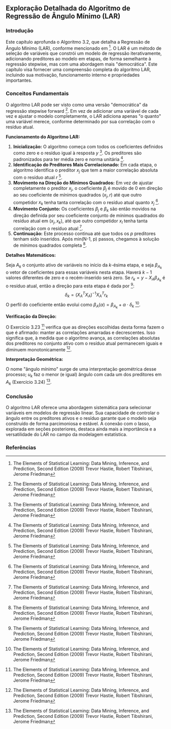 ## Exploração Detalhada do Algoritmo de Regressão de Ângulo Mínimo (LAR)

### Introdução
Este capítulo aprofunda o Algoritmo 3.2, que detalha a Regressão de Ângulo Mínimo (LAR), conforme mencionado em [^1]. O LAR é um método de seleção de variáveis que constrói um modelo de regressão iterativamente, adicionando preditores ao modelo em etapas, de forma semelhante à regressão stepwise, mas com uma abordagem mais "democrática". Este capítulo visa fornecer uma compreensão completa do algoritmo LAR, incluindo sua motivação, funcionamento interno e propriedades importantes.

### Conceitos Fundamentais

O algoritmo LAR pode ser visto como uma versão "democrática" da regressão stepwise forward [^1]. Em vez de adicionar uma variável de cada vez e ajustar o modelo completamente, o LAR adiciona apenas "o quanto" uma variável merece, conforme determinado por sua correlação com o resíduo atual.

**Funcionamento do Algoritmo LAR:**

1. **Inicialização:** O algoritmo começa com todos os coeficientes definidos como zero e o resíduo igual à resposta $y$ [^1]. Os preditores são padronizados para ter média zero e norma unitária [^1].
2. **Identificação do Preditores Mais Correlacionado:** Em cada etapa, o algoritmo identifica o preditor $x_j$ que tem a maior correlação absoluta com o resíduo atual $r$ [^1].
3. **Movimento na Direção do Mínimos Quadrados:** Em vez de ajustar completamente o preditor $x_j$, o coeficiente $\beta_j$ é movido de 0 em direção ao seu coeficiente de mínimos quadrados $(x_j, r)$ até que outro competidor $x_k$ tenha tanta correlação com o resíduo atual quanto $x_j$ [^1].
4. **Movimento Conjunto:** Os coeficientes $\beta_j$ e $\beta_k$ são então movidos na direção definida por seu coeficiente conjunto de mínimos quadrados do resíduo atual em $(x_j, x_k)$, até que outro competidor $x_l$ tenha tanta correlação com o resíduo atual [^1].
5. **Continuação:** Este processo continua até que todos os $p$ preditores tenham sido inseridos. Após min(N-1, p) passos, chegamos à solução de mínimos quadrados completa [^1].

**Detalhes Matemáticos:**

Seja $A_k$ o conjunto ativo de variáveis no início da *k*-ésima etapa, e seja $\beta_{A_k}$ o vetor de coeficientes para essas variáveis nesta etapa. Haverá $k-1$ valores diferentes de zero e o recém-inserido será zero. Se $r_k = y - X_A \beta_{A_k}$ é o resíduo atual, então a direção para esta etapa é dada por [^1]:
$$\
\delta_k = (X_A^T X_A)^{-1} X_A^T r_k
$$
O perfil do coeficiente então evolui como $\beta_A(\alpha) = \beta_{A_k} + \alpha \cdot \delta_k$ [^1].

**Verificação da Direção:**

O Exercício 3.23 [^1] verifica que as direções escolhidas desta forma fazem o que é afirmado: manter as correlações amarradas e decrescentes. Isso significa que, à medida que o algoritmo avança, as correlações absolutas dos preditores no conjunto ativo com o resíduo atual permanecem iguais e diminuem monotonicamente [^1].

**Interpretação Geométrica:**

O nome "ângulo mínimo" surge de uma interpretação geométrica desse processo; $u_k$ faz o menor (e igual) ângulo com cada um dos preditores em $A_k$ (Exercício 3.24) [^1].

### Conclusão

O algoritmo LAR oferece uma abordagem sistemática para selecionar variáveis em modelos de regressão linear. Sua capacidade de controlar o ângulo entre os preditores ativos e o resíduo garante que o modelo seja construído de forma parcimoniosa e estável. A conexão com o lasso, explorada em seções posteriores, destaca ainda mais a importância e a versatilidade do LAR no campo da modelagem estatística.

### Referências
[^1]: The Elements of Statistical Learning: Data Mining, Inference, and Prediction, Second Edition (2009) Trevor Hastie, Robert Tibshirani, Jerome Friedman

<!-- END -->